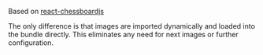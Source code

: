 Based on [react-chessboardjs](rhttps://github.com/siansell/react-chessboardjs)

The only difference is that images are imported dynamically and loaded into the bundle directly. This eliminates any need for next images or further configuration. 
